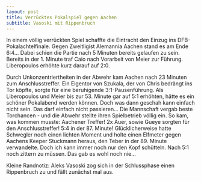 ```yaml
---
layout: post
title: Verrücktes Pokalspiel gegen Aachen
subtitle: Vasoski mit Rippenbruch
---
```


In einem völlig verrückten Spiel schaffte die Eintracht den Einzug ins DFB-Pokalachtelfinale. Gegen Zweitligist Alemannia Aachen stand es am Ende 6:4... Dabei schien die Partie nach 5 Minuten bereits gelaufen zu sein. Bereits in der 1. Minute traf Caio nach Vorarbeit von Meier zur Führung. Liberopoulos erhöhte kurz darauf auf 2:0.

Durch Unkonzentriertheiten in der Abwehr kam Aachen nach 23 Minuten zum Anschlusstreffer. Ein Eigentor von Szukala, der von Chris bedrängt ins Tor köpfte, sorgte für eine beruhigende 3:1-Pausenführung. Als Liberopoulos und Meier bis zur 53. Minute gar auf 5:1 erhöhten, hätte es ein schöner Pokalabend werden können. Doch was dann geschah kann einfach nicht sein. Das darf einfach nicht passieren... Die Mannschaft vergab beste Torchancen - und die Abwehr stellte ihren Spielbetrieb völlig ein. So kam, was kommen musste: Aachener Treffer! 2x Auer, sowie Gueye sorgten für den Anschlusstreffer! 5:4 in der 87. Minute! Glücklicherweise hatte Schwegler noch einen lichten Moment und holte einen Elfmeter gegen Aachens Keeper Stuckmann heraus, den Teber in der 89. Minute verwandelte. Doch ich kann immer noch nur den Kopf schütteln. Nach 5:1 noch zittern zu müssen. Das gab es wohl noch nie...

Kleine Randnotiz: Aleks Vasoski zog sich in der Schlussphase einen Rippenbruch zu und fällt zunächst mal aus.
